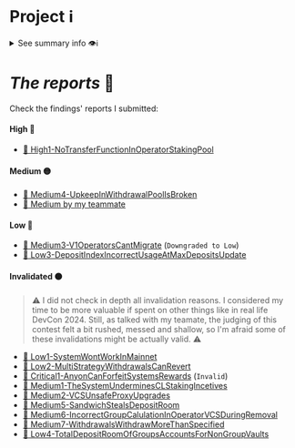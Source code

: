 # Project ℹ️

<details> <summary> See summary info 👁️ℹ️ </summary>

🔗 [2024-09-stakelink](https://github.com/Cyfrin/2024-09-stakelink)

🔗 Competition details on CodeHawks: [click here](https://codehawks.cyfrin.io/c/2024-09-stakelink)

According to the developers:

---

_`stake.link is a first-of-its-kind liquid delegated staking platform delivering DeFi composability for Chainlink Staking. Built by premier Chainlink ecosystem developer LinkPool, powered by Chainlink node operators, and governed by the stake.link DAO, stake.link's extensible architecture is purpose-built to support Chainlink Staking and to extend participation in the Chainlink Network.`_

---

# Rewards Earned 💸🧠

- Experience and knowledge. 😄
- $2917.81 💸

# Lessons Learned 🧑‍💻

- Experience.

</details>

# _The reports_ 📝

Check the findings' reports I submitted:

#### High 🔴

- [🔗 High1-NoTransferFunctionInOperatorStakingPool](./High/High1-NoTransferFunctionInOperatorStakingPool.md)

#### Medium 🟡

- [🔗 Medium4-UpkeepInWithdrawalPoolIsBroken](./Medium/Medium4-UpkeepInWithdrawalPoolIsBroken.md)
- [🔗 Medium by my teammate](https://codehawks.cyfrin.io/c/2024-09-stakelink/s/289)

#### Low 🔵

- [🔗 Medium3-V1OperatorsCantMigrate](./Medium/Medium3-V1OperatorsCantMigrate.md) (`Downgraded to Low`)
- [🔗 Low3-DepositIndexIncorrectUsageAtMaxDepositsUpdate](./Low/Low3-DepositIndexIncorrectUsageAtMaxDepositsUpdate.md)

#### Invalidated 🟤

> ⚠️ I did not check in depth all invalidation reasons. I considered my time to be more valuable if spent on other things like in real life DevCon 2024. Still, as talked with my teamate, the judging of this contest felt a bit rushed, messed and shallow, so I'm afraid some of these invalidations might be actually valid. ⚠️

- [🔗 Low1-SystemWontWorkInMainnet](./Low/Low1-SystemWontWorkInMainnet.md)
- [🔗 Low2-MultiStrategyWithdrawalsCanRevert](./Low/Low2-MultiStrategyWithdrawalsCanRevert.md)
- [🔗 Critical1-AnyonCanForfeitSystemsRewards](./Critical/Critical1-AnyonCanForfeitSystemsRewards.md) (`Invalid`)
- [🔗 Medium1-TheSystemUnderminesCLStakingIncetives](./Medium/Medium1-TheSystemUnderminesCLStakingIncetives.md)
- [🔗 Medium2-VCSUnsafeProxyUpgrades](./Medium/Medium2-VCSUnsafeProxyUpgrades.md)
- [🔗 Medium5-SandwichStealsDepositRoom](./Medium/Medium5-SandwichStealsDepositRoom.md)
- [🔗 Medium6-IncorrectGroupCalulationInOperatorVCSDuringRemoval](./Medium/Medium6-IncorrectGroupCalulationInOperatorVCSDuringRemoval.md)
- [🔗 Medium7-WithdrawalsWithdrawMoreThanSpecified](./Medium/Medium7-WithdrawalsWithdrawMoreThanSpecified.md)
- [🔗 Low4-TotalDepositRoomOfGroupsAccountsForNonGroupVaults](./Low/Low4-TotalDepositRoomOfGroupsAccountsForNonGroupVaults.md)
  